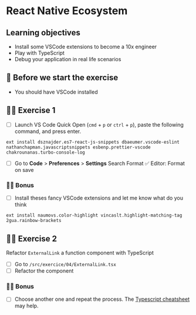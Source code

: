# React Native Ecosystem

## Learning objectives

- Install some VSCode extensions to become a 10x engineer
- Play with TypeScript
- Debug your application in real life scenarios

## 🥑 Before we start the exercise

- You should have VSCode installed

## 🤸‍♀️ Exercise 1

- [ ] Launch VS Code Quick Open (`cmd` + `p` or `ctrl` + `p`), paste the following command, and press enter.

```console
ext install dsznajder.es7-react-js-snippets dbaeumer.vscode-eslint nathanchapman.javascriptsnippets esbenp.prettier-vscode chakrounanas.turbo-console-log
```

- [ ] Go to **Code** > **Preferences** > **Settings**
      Search Format
      ✅ Editor: Format on save

### 🏋️‍♀️ Bonus

- [ ] Install theses fancy VSCode extensions and let me know what do you think

```console
ext install naumovs.color-highlight vincaslt.highlight-matching-tag 2gua.rainbow-brackets
```

## 🤸‍♀️ Exercise 2

Refactor `ExternalLink` a function component with TypeScript

- [ ] Go to `/src/exercice/04/ExternalLink.tsx`
- [ ] Refactor the component

### 🏋️‍♀️ Bonus

- [ ] Choose another one and repeat the process. The [Typescript cheatsheet](https://github.com/typescript-cheatsheets/react) may help.
